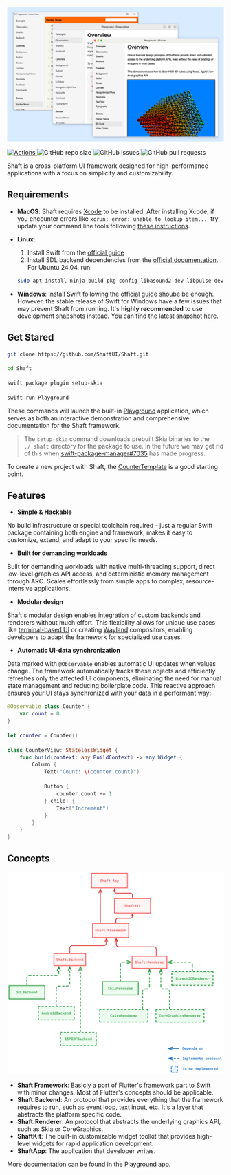 ![ShaftDemo](/docs/demo.png)

<p>
    <a href="https://github.com/ShaftUI/Shaft/actions/workflows/swift.yml">
      <img alt="Actions" src="https://github.com/ShaftUI/Shaft/actions/workflows/swift.yml/badge.svg">
    </a>
    <img alt="GitHub repo size" src="https://img.shields.io/github/repo-size/ShaftUI/Shaft">
    <img alt="GitHub issues" src="https://img.shields.io/github/issues-raw/ShaftUI/Shaft">
    <img alt="GitHub pull requests" src="https://img.shields.io/github/issues-pr/ShaftUI/Shaft">
</p>


Shaft is a cross-platform UI framework designed for high-performance applications with a focus on simplicity and customizability.

## Requirements

- **MacOS**: 
  Shaft requires [Xcode](https://developer.apple.com/xcode/) to be installed. After installing Xcode, if you encounter errors like `xcrun: error: unable to lookup item...`, try update your command line tools following [these instructions](https://stackoverflow.com/a/43418980).

- **Linux**:
    1. Install Swift from the [official guide](https://www.swift.org/install/linux/#platforms)
    2. Install SDL backend dependencies from the [official documentation](https://wiki.libsdl.org/SDL3/README/linux). For Ubuntu 24.04, run:
    ```sh
    sudo apt install ninja-build pkg-config libasound2-dev libpulse-dev libaudio-dev libjack-dev libsndio-dev libusb-1.0-0-dev libx11-dev libxext-dev libxrandr-dev libxcursor-dev libxfixes-dev libxi-dev libxss-dev libwayland-dev libxkbcommon-dev libdrm-dev libgbm-dev libgl1-mesa-dev libgles2-mesa-dev libegl1-mesa-dev libdbus-1-dev libibus-1.0-dev libudev-dev fcitx-libs-dev libunwind-dev libpipewire-0.3-dev libdecor-0-dev libfontconfig-dev
    ```

- **Windows**: Install Swift following the [official guide](https://www.swift.org/install/windows/) shoube be enough. However, the stable release of Swift for Windows have a few issues that may prevent Shaft from running. It's **highly recommended** to use development snapshots instead. You can find the latest snapshot [here](https://www.swift.org/install/windows/#development-snapshots).

## Get Stared
```sh
git clone https://github.com/ShaftUI/Shaft.git

cd Shaft

swift package plugin setup-skia

swift run Playground
```

These commands will launch the built-in [Playground](/Sources/Playground/main.swift) application, which serves as both an interactive demonstration and comprehensive documentation for the Shaft framework.

> The `setup-skia` command downloads prebuilt Skia binaries to the `./.shaft` directory for the package to use. In the future we may get rid of this when [swift-package-manager#7035](https://github.com/swiftlang/swift-package-manager/issues/7035) has made progress.

To create a new project with Shaft, the [CounterTemplate](https://github.com/ShaftUI/CounterTemplate) is a good starting point.

## Features

- **Simple & Hackable**
  
No build infrastructure or special toolchain required - just a regular Swift package containing both engine and framework, makes it easy to customize, extend, and adapt to your specific needs.

- **Built for demanding workloads**

Built for demanding workloads with native multi-threading support, direct low-level graphics API access, and deterministic memory management through ARC. Scales effortlessly from simple apps to complex, resource-intensive applications.

- **Modular design**

Shaft's modular design enables integration of custom backends and renderers without much effort. This flexibility allows for unique use cases like [terminal-based UI](https://en.wikipedia.org/wiki/Text-based_user_interface) or creating [Wayland](https://wayland.freedesktop.org/) compositors, enabling developers to adapt the framework for specialized use cases.

- **Automatic UI-data synchronization**

Data marked with `@Observable` enables automatic UI updates when values change. The framework automatically tracks these objects and efficiently refreshes only the affected UI components, eliminating the need for manual state management and reducing boilerplate code. This reactive approach ensures your UI stays synchronized with your data in a performant way:

```swift
@Observable class Counter {
    var count = 0
}

let counter = Counter()

class CounterView: StatelessWidget {
    func build(context: any BuildContext) -> any Widget {
        Column {
            Text("Count: \(counter.count)")

            Button {
                counter.count += 1
            } child: {
                Text("Increment")
            }
        }
    }
}
```

## Concepts

![Architecture](/docs/architecture.png)

- **Shaft Framework**: Basicly a port of [Flutter](https://flutter.dev/)'s framework part to Swift with minor changes. Most of Flutter's concepts should be applicable.
- **Shaft.Backend**: An protocol that provides everything that the framework requires to run, such as event loop, text input, etc. It's a layer that abstracts the platform specific code.
- **Shaft.Renderer**: An protocol that abstracts the underlying graphics API, such as Skia or CoreGraphics.
- **ShaftKit**: The built-in customizable widget toolkit that provides high-level widgets for rapid application development.
- **ShaftApp**: The application that developer writes. 

More documentation can be found in the [Playground](/Sources/Playground/main.swift) app.